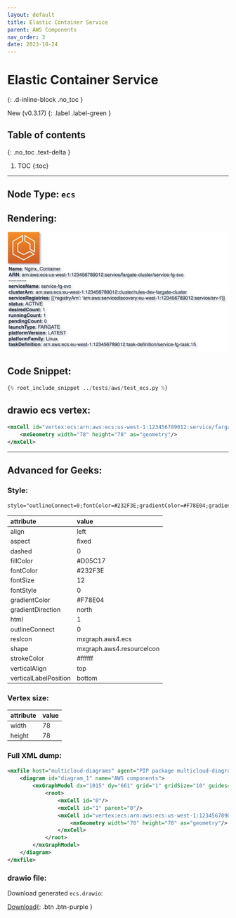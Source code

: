 ```yaml
---
layout: default
title: Elastic Container Service
parent: AWS Components
nav_order: 3
date: 2023-10-24
---
```


# Elastic Container Service
{: .d-inline-block .no_toc }

New (v0.3.17)
{: .label .label-green }

## Table of contents
{: .no_toc .text-delta }

1. TOC
{:toc}

---


## Node Type: ``ecs``

## Rendering:

![lambda](output/jpg/ecs.jpg)

## Code Snippet:

```python
{% root_include_snippet ../tests/aws/test_ecs.py %}
```

## drawio ecs vertex:

```xml
<mxCell id="vertex:ecs:arn:aws:ecs:us-west-1:123456789012:service/fargate-cluster/service-fg-svc" parent="1" vertex="1">
    <mxGeometry width="78" height="78" as="geometry"/>
</mxCell>
```
---

## Advanced for Geeks:

### Style:
```html
style="outlineConnect=0;fontColor=#232F3E;gradientColor=#F78E04;gradientDirection=north;fillColor=#D05C17;strokeColor=#ffffff;dashed=0;verticalLabelPosition=bottom;verticalAlign=top;align=left;html=1;fontSize=12;fontStyle=0;aspect=fixed;shape=mxgraph.aws4.resourceIcon;resIcon=mxgraph.aws4.ecs;"
```

| attribute | value |
|:----------|:------|
|align| left |
|aspect| fixed |
|dashed| 0 |
|fillColor| #D05C17 |
|fontColor| #232F3E |
|fontSize| 12 |
|fontStyle| 0 |
|gradientColor| #F78E04 |
|gradientDirection| north |
|html| 1 |
|outlineConnect| 0 |
|resIcon| mxgraph.aws4.ecs |
|shape| mxgraph.aws4.resourceIcon |
|strokeColor| #ffffff |
|verticalAlign| top |
|verticalLabelPosition| bottom |

### Vertex size:

| attribute | value |
|:---------|:-----------|
| width    | 78  |
| height   |78|

### Full XML dump:
```xml
<mxfile host="multicloud-diagrams" agent="PIP package multicloud-diagrams. Generate resources in draw.io compatible format for Cloud infrastructure. Copyrights @ Roman Tsypuk 2023. MIT license." type="MultiCloud">
    <diagram id="diagram_1" name="AWS components">
        <mxGraphModel dx="1015" dy="661" grid="1" gridSize="10" guides="1" tooltips="1" connect="1" arrows="1" fold="1" page="1" pageScale="1" pageWidth="850" pageHeight="1100" math="0" shadow="1">
            <root>
                <mxCell id="0"/>
                <mxCell id="1" parent="0"/>
                <mxCell id="vertex:ecs:arn:aws:ecs:us-west-1:123456789012:service/fargate-cluster/service-fg-svc" value="&lt;b&gt;Name&lt;/b&gt;: Nginx_Container&lt;BR&gt;&lt;b&gt;ARN&lt;/b&gt;: arn:aws:ecs:us-west-1:123456789012:service/fargate-cluster/service-fg-svc&lt;BR&gt;-----------&lt;BR&gt;&lt;b&gt;serviceName&lt;/b&gt;: service-fg-svc&lt;BR&gt;&lt;b&gt;clusterArn&lt;/b&gt;: arn:aws:ecs:eu-west-1:123456789012:cluster/rules-dev-fargate-cluster&lt;BR&gt;&lt;b&gt;serviceRegistries&lt;/b&gt;: [{'registryArn': 'arn:aws:servicediscovery:eu-west-1:123456789012:service/srv-t'}]&lt;BR&gt;&lt;b&gt;status&lt;/b&gt;: ACTIVE&lt;BR&gt;&lt;b&gt;desiredCount&lt;/b&gt;: 1&lt;BR&gt;&lt;b&gt;runningCount&lt;/b&gt;: 1&lt;BR&gt;&lt;b&gt;pendingCount&lt;/b&gt;: 0&lt;BR&gt;&lt;b&gt;launchType&lt;/b&gt;: FARGATE&lt;BR&gt;&lt;b&gt;platformVersion&lt;/b&gt;: LATEST&lt;BR&gt;&lt;b&gt;platformFamily&lt;/b&gt;: Linux&lt;BR&gt;&lt;b&gt;taskDefinition&lt;/b&gt;: arn:aws:ecs:eu-west-1:123456789012:task-definition/service-fg-task:15" style="outlineConnect=0;fontColor=#232F3E;gradientColor=#F78E04;gradientDirection=north;fillColor=#D05C17;strokeColor=#ffffff;dashed=0;verticalLabelPosition=bottom;verticalAlign=top;align=left;html=1;fontSize=12;fontStyle=0;aspect=fixed;shape=mxgraph.aws4.resourceIcon;resIcon=mxgraph.aws4.ecs;" parent="1" vertex="1">
                    <mxGeometry width="78" height="78" as="geometry"/>
                </mxCell>
            </root>
        </mxGraphModel>
    </diagram>
</mxfile>
```

### drawio file:

Download generated ``ecs.drawio``:

[Download](output/drawio/ecs.drawio){: .btn .btn-purple }